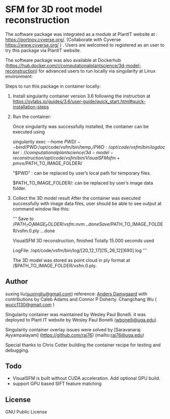 # SFM for 3D root model reconstruction

The software package was integrated as a module at PlantIT website at : https://portnoy.cyverse.org/.
(Collaborate with Cyverse https://www.cyverse.org/ ) . Users are welcomed to registered as an user to try this package via PlantIT website. 

The software package was also available at Dockerhub (https://hub.docker.com/r/computationalplantscience/3d-model-reconstruction) for advanced users to run locally via singularity at Linux environment: 


Steps to run this package in container locally:
 
1. Install singularity container version 3.6 following the instruction at https://sylabs.io/guides/3.6/user-guide/quick_start.html#quick-installation-steps

2. Run the container:

   Once singularity was successfully installed, the container can be executed using 

   singularity   exec  --home   $PWD/    --bind    /$PWD:/opt/code/vsfm/bin/temp,/$PWD:/opt/code/vsfm/bin/log    docker://computationalplantscience/3d-model-reconstruction    /opt/code/vsfm/bin/VisualSFM     sfm+pmvs    /$PATH_TO_IMAGE_FOLDER/

   "$PWD" : can be replaced by user’s local path for temporary files.

    $PATH_TO_IMAGE_FOLDER/:  can be replaced by user’s image data folder. 

3. Collect the 3D model result
   After the container was executed successfully with image data files, user should be able to see output at command window like this:

   '''
   Save to /$PATH_TO_IMAGE_FOLDER/vsfm.nvm ... done
   Save /$PATH_TO_IMAGE_FOLDER/vsfm.0.ply ...done

   VisualSFM 3D reconstruction, finished
   Totally 15.000 seconds used

   LogFile: /opt/code/vsfm/bin/log/[20_12_17][15_26_12][690].log
   '''

   The 3D model was stored as point cloud in ply format at /$PATH_TO_IMAGE_FOLDER/vsfm.0.ply.



## Author
suxing liu(suxingliu@gmail.com)
reference:
[Anders Damsgaard](mailto:adamsgaard@ucsd.edu) with contributions by Caleb Adams
and Connor P Doherty.
Changchang Wu ( wucc1130@gmail.com )

Singularity container was maintained by Wesley Paul Bonelli. it was deployed to Plant IT website by Wesley Paul Bonelli (wbonelli@uga.edu).

Singularity container overlay issues were solved by [Saravanaraj Ayyampalayam] (https://github.com/raj76) (mailto:raj76@uga.edu)

Special thanks to Chris Cotter building the container recipe for testing and debugging.

## Todo
- VisualSFM is built without CUDA acceleration. Add optional GPU build.
- support GPU based SIFT feature matching

## License
GNU Public License
